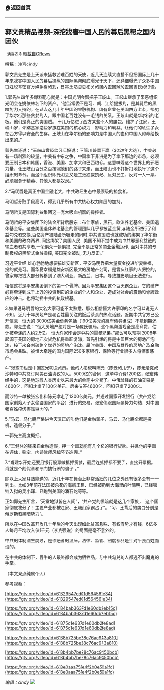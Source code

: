 ###  [:house:返回首頁](https://github.com/ourhimalayas/txt)
---


## 郭文贵精品视频-深挖戕害中国人民的幕后黑帮之国内团伙
` 澳喜农场` [轉載自GNews](https://gnews.org/zh-hans/1548733/)

撰稿：澳喜cindy

郭文贵先生是上天派来拯救苦难百姓的天使，近几天连续大直播不但把国际上几十年来戕害中国人民的幕后操纵的国际黑帮彻底曝光于天下，还详细曝光了众多中国百姓经常在官方媒体看的到，日常生活息息相关的国内盗国贼的盗国害民的行径。

1.郭先生四年多爆料靶心就是：中国光明会瓢把子王岐山。王岐山继承了邪恶组织光明会在姚依林名下的资产。“他当常委不是习、胡、江给提拔的，是其背后的黑暗势力支持的。在过去这几十年中国的金融机构、国有企业在美国西方上市，都肥了华尔街那些贪婪的人，跟中国老百姓没有一毛钱的关系。王岐山就是华尔街的老板。他们是真正的卖国贼。 十几万亿进了西方某些个人的腰包。维护了江家，王岐山家，朱鎔基家这些家族在美国的核心权力、影响力和利益，让他们的私生子女在西方得以安全的生存。王岐山在华尔街的影响力是中国人的血和中国人的命给换出来的。”

郭先生还说：“王岐山曾经给习汇报说：不管川普赢不赢（2020年大选），中美必有一场剧烈的较量，中美有中东之争，中国拿下非洲是为了拿下那边的市场，必须要压制日本和韩国，香港、美国、加拿大和巴西粮仓。这意味着这个世界上的邪恶力量，让王岐山百分之百按照他们的路子来走，而王岐山也不打折扣地执行了这个组织的命令。而这个组织即光明会又是主张独裁执政、反对民主、反对一人一票、必须服务于精英、其他人都是奴隶。”

2.“马明哲是真正中国金融老大，中共政经生态中最顶级的掠食者。

马明哲分赃手段高明，得到几乎所有中共核心权力阶层的加持。

马明哲又是国际利益集团这一庞大吸血机器的操控者。

马明哲的平安集团下的陆金所背后股东：布什家族，黑石，欧洲养老基金、美国退休基金等。这些美国退休养老基金的管理团队几乎都被蓝金黄,与陆金所进行了利益勾兑和交换,百亿资产被陆金所吸走的同时,中共盗国贼也就成功的绑架了华尔街和美国的政商两界, 间接绑架了美国人民 ! 美国不知不觉中成为中共邪恶利益链的输血者和共享者,一荣俱荣一损俱损, 完全不是正常的商业金融运作, 面对中共的专制极权的黑帮式金融操控, 美国完全被动, 无力反击。”

习近平曾经 雄心勃勃地想要搞雄安新区，平安马明哲把大量资金投进华夏幸福，投的就是习。而华夏幸福是雄安新区最大的房地产公司，是曾庆红家的人把控的，曾家却把钱大部分转移到了澳大利亚、新西兰、日本。导致雄安项目无法进行。

相信这将是平安集团倒下的第一个骨牌。因为平安集团这个巨无霸企业，它的破产必将牵连到成千上万的投资到它的企业的个人和企业，造成对社会的震动和骨牌效应的冲击。也将动摇中共的执政根基。



3.如果说马明哲的大名大家可能不太熟悉，那么相信恒大许家印的名字可以说无人不知，近几十年房地产是老百姓最关注的饭后茶余的热点话题。近期中共官方已公开信息：恒大的 3000亿美金债务包括（190亿美元的离岸债券组成）不能到期还款。郭先生说：“恒大房地产绝对是一场庞氏骗局。这个黑帮游戏全是高利贷，估计被牵连的人约2.5亿。 恒大许家印会是中共的雷曼兄弟。”那么可以预期 2008年起源于美国的房地产次贷危机将重蹈复辙。首先引爆的将是中国巨大的房地产泡沫，接下来会刺破整个世界的房地产泡沫。届时美国、中国及世界的房地产及金融市场会暴跌。被恒大牵连的国内国际250多家银行、保险等行业很多人将倾家荡产。

4.“张宏伟也是中国区光明会成员。他的大老板叫陈元（陈云的儿子），陈元是促成沙特和中共签订阿美石油协议的人。5000亿的合同，这单中介费1200亿，张宏伟经手的，这是地球有人类历史以来最大的单笔中介费了。中俄曾经的石油交易是4600亿，回扣才拿了100亿美元。后来又签4600亿，回扣只拿了200亿。

而沙特一单被张宏伟和陈元拿走了1200亿美元。并通过国家开发银行（共产党给国家创始人子女偷盗国家的平台）进行的交易。张宏伟跟国际黑势力勾结，对中国老百姓的伤害是巨大的。”

5.“马云、马化腾严格讲今天真正的叫他们是金融骗子，马云、马化腾全都是投机，造假分子。”

—郭先生高度概括。

6.“王健林的钱来自金融造假，押一个画就能有几个亿的银行贷款。并且他的字画在评估、鉴定、内部律师风控环节造假。”

7.“肖建华开始还要用银行股票做抵押贷款，最后连抵押都不要了，直接开票据。肖就是个刻假章和专门搞行贿的骗子 。”

除以上大家耳熟能详的，近几十年在舞台上非常活跃的几位之外还有很多没有一一列出。比如3年前在法国被杀死的海航王建、已经被扔到大海里的叶简明，已经锒铛入狱的吴小晖、已跑到美国的潘石屹等等。

正如郭先生所言，“天堂地狱皆在人间”，“共产党的黑暗就是这几个家族，  这个国家彻底被分了！主要产业都被江家、王岐山家霸占了”。“习、王背后的势力分别是俄罗斯和黑暗势力”。

所以在中国改革开放几十年后的今天出现如此贫富悬殊、有权有势才有钱、6亿多人每月平均收入仅1千元（李克强说）的局面是毫不意外的。

中共的体制滋生腐败，是作恶者的温床。法律、监管、制度都只是针对平民百姓而设的。

在中共的体制下，再牛的人最终都会成为牺牲品，与中共勾兑的人都逃不出魔鬼的手掌。

（本文观点纯属个人）

参考视频：

[https://gtv.org/video/id=61329547ed01d564561e34](https://gtv.org/video/id=61329547ed01d564561e34)

[https://gtv.org/video/id=6134bab3637d1e60db2eb15c](https://gtv.org/video/id=6134bab3637d1e60db2eb15c)

[https://gtv.org/video/id=61375c1e637d1e60db2fe8ad](https://gtv.org/video/id=61375c1e637d1e60db2fe8ad)

[https://gtv.org/video/id=6138b725be28c76ac943a810](https://gtv.org/video/id=6138b725be28c76ac943a810)

[https://gtv.org/video/id=613b4bb7be28c76ac9450bcb](https://gtv.org/video/id=613b4bb7be28c76ac9450bcb)

[https://gtv.org/video/id=613e0aaa751e4f2b0e50a1fc](https://gtv.org/video/id=613e0aaa751e4f2b0e50a1fc)

*编辑：cindy*
![](https://assets.gnews.org/wp-content/uploads/2021/09/澳喜图标2-1.jpg)
